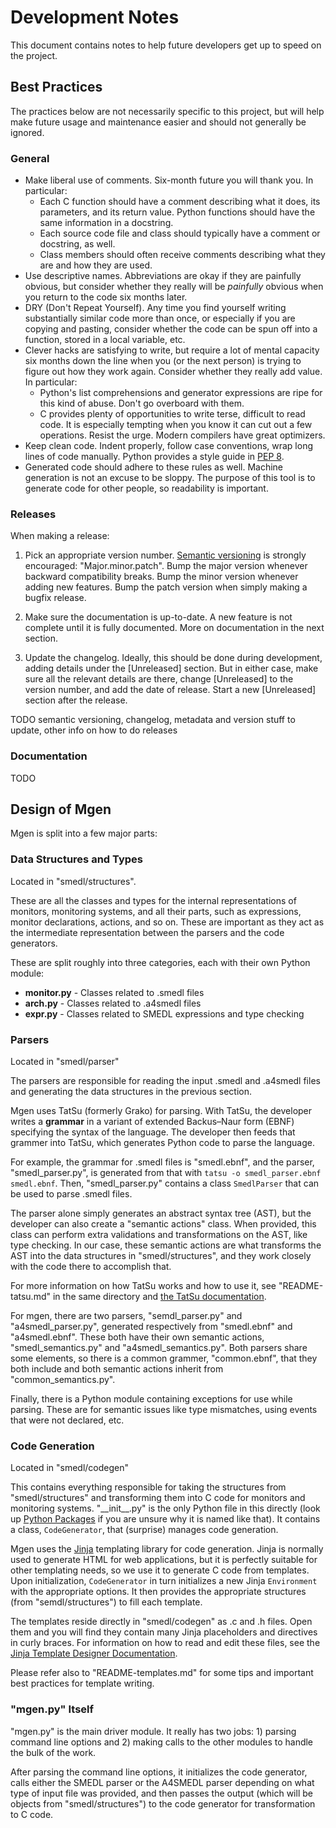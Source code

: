 Development Notes
=================

This document contains notes to help future developers get up to speed on the
project.

Best Practices
--------------

The practices below are not necessarily specific to this project, but will help
make future usage and maintenance easier and should not generally be ignored.

### General

- Make liberal use of comments. Six-month future you will thank you. In
  particular:
    * Each C function should have a comment describing what it does, its
      parameters, and its return value. Python functions should have the same
      information in a docstring.
    * Each source code file and class should typically have a comment or
      docstring, as well.
    * Class members should often receive comments describing what they are and
      how they are used.
- Use descriptive names. Abbreviations are okay if they are painfully obvious,
  but consider whether they really will be *painfully* obvious when you return
  to the code six months later.
- DRY (Don't Repeat Yourself). Any time you find yourself writing substantially
  similar code more than once, or especially if you are copying and pasting,
  consider whether the code can be spun off into a function, stored in a
  local variable, etc.
- Clever hacks are satisfying to write, but require a lot of mental capacity
  six months down the line when you (or the next person) is trying to figure out
  how they work again. Consider whether they really add value. In particular:
    * Python's list comprehensions and generator expressions are ripe for this
      kind of abuse. Don't go overboard with them.
    * C provides plenty of opportunities to write terse, difficult to read code.
      It is especially tempting when you know it can cut out a few operations.
      Resist the urge. Modern compilers have great optimizers.
- Keep clean code. Indent properly, follow case conventions, wrap long lines of
  code manually. Python provides a style guide in
  [PEP 8](https://www.python.org/dev/peps/pep-0008/).
- Generated code should adhere to these rules as well. Machine generation is not
  an excuse to be sloppy. The purpose of this tool is to generate code for other
  people, so readability is important.

### Releases

When making a release:

1. Pick an appropriate version number. [Semantic
   versioning](https://semver.org/) is strongly encouraged: "Major.minor.patch".
   Bump the major version whenever backward compatibility breaks. Bump the
   minor version whenever adding new features. Bump the patch version when
   simply making a bugfix release.

2. Make sure the documentation is up-to-date. A new feature is not complete
   until it is fully documented. More on documentation in the next section.

3. Update the changelog. Ideally, this should be done during development, adding
   details under the [Unreleased] section. But in either case, make sure all the
   relevant details are there, change [Unreleased] to the version number, and
   add the date of release. Start a new [Unreleased] section after the release.

TODO semantic versioning, changelog, metadata and version stuff to update, other
info on how to do releases

### Documentation

TODO

Design of Mgen
--------------

Mgen is split into a few major parts:

### Data Structures and Types

Located in "smedl/structures".

These are all the classes and types for the internal representations of
monitors, monitoring systems, and all their parts, such as expressions,
monitor declarations, actions, and so on. These are important as they act as the
intermediate representation between the parsers and the code generators.

These are split roughly into three categories, each with their own Python
module:

- **monitor.py** - Classes related to .smedl files
- **arch.py** - Classes related to .a4smedl files
- **expr.py** - Classes related to SMEDL expressions and type checking

### Parsers

Located in "smedl/parser"

The parsers are responsible for reading the input .smedl and .a4smedl files and
generating the data structures in the previous section.

Mgen uses TatSu (formerly Grako) for parsing. With TatSu, the developer writes a
**grammar** in a variant of extended Backus–Naur form (EBNF) specifying the
syntax of the language. The developer then feeds that grammer into TatSu, which
generates Python code to parse the language.

For example, the grammar for .smedl files is "smedl.ebnf", and the parser,
"smedl\_parser.py", is generated from that with
`tatsu -o smedl_parser.ebnf smedl.ebnf`. Then, "smedl\_parser.py" contains a
class `SmedlParser` that can be used to parse .smedl files.

The parser alone simply generates an abstract syntax tree (AST), but the
developer can also create a "semantic actions" class. When provided, this class
can perform extra validations and transformations on the AST, like type
checking. In our case, these semantic actions are what transforms the AST into
the data structures in "smedl/structures", and they work closely with the code
there to accomplish that.

For more information on how TatSu works and how to use it, see "README-tatsu.md"
in the same directory and [the TatSu documentation](https://tatsu.readthedocs.io/en/stable/index.html).

For mgen, there are two parsers, "semdl\_parser.py" and "a4smedl\_parser.py",
generated respectively from "smedl.ebnf" and "a4smedl.ebnf". These both have
their own semantic actions, "smedl\_semantics.py" and "a4smedl\_semantics.py".
Both parsers share some elements, so there is a common grammer, "common.ebnf",
that they both include and both semantic actions inherit from
"common\_semantics.py".

Finally, there is a Python module containing exceptions for use while parsing.
These are for semantic issues like type mismatches, using events that were not
declared, etc.

### Code Generation

Located in "smedl/codegen"

This contains everything responsible for taking the structures from
"smedl/structures" and transforming them into C code for monitors and monitoring
systems. "\_\_init\_\_.py" is the only Python file in this directly (look up
[Python Packages](https://docs.python.org/3/tutorial/modules.html#packages) if
you are unsure why it is named like that). It contains a class, `CodeGenerator`,
that (surprise) manages code generation.

Mgen uses the [Jinja](https://jinja.palletsprojects.com/) templating library
for code generation. Jinja is normally used to generate HTML for web
applications, but it is perfectly suitable for other templating needs, so we
use it to generate C code from templates. Upon initialization, `CodeGenerator`
in turn initializes a new Jinja `Environment` with the appropriate options.
It then provides the appropriate structures (from "semdl/structures") to fill
each template.

The templates reside directly in "smedl/codegen" as .c and .h files. Open them
and you will find they contain many Jinja placeholders and directives in curly
braces. For information on how to read and edit these files, see the [Jinja
Template Designer Documentation](https://jinja.palletsprojects.com/en/2.11.x/templates/).

Please refer also to "README-templates.md" for some tips and important best
practices for template writing.

### "mgen.py" Itself

"mgen.py" is the main driver module. It really has two jobs: 1) parsing command
line options and 2) making calls to the other modules to handle the bulk of the
work.

After parsing the command line options, it initializes the code generator,
calls either the SMEDL parser or the A4SMEDL parser depending on what type of
input file was provided, and then passes the output (which will be objects from
"smedl/structures") to the code generator for transformation to C code.
